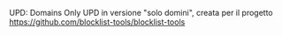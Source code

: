 UPD: Domains Only
UPD in versione "solo domini", creata per il progetto https://github.com/blocklist-tools/blocklist-tools
